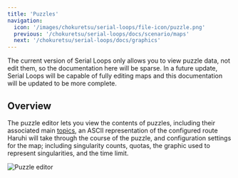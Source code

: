 ```yaml
---
title: 'Puzzles'
navigation:
  icon: '/images/chokuretsu/serial-loops/file-icon/puzzle.png'
  previous: '/chokuretsu/serial-loops/docs/scenario/maps'
  next: '/chokuretsu/serial-loops/docs/graphics'
---
```


The current version of Serial Loops only allows you to view puzzle data, not edit them, so the documentation here will be sparse.
In a future update, Serial Loops will be capable of fully editing maps and this documentation will be updated to be more complete.

## Overview
The puzzle editor lets you view the contents of puzzles, including their associated main [topics](/chokuretsu/serial-loops/docs/misc/topics), an ASCII representation of the configured route Haruhi will take through the course of the puzzle, and configuration settings for the map; including singularity counts, quotas, the graphic used to represent singularities, and the time limit.

![Puzzle editor](/images/chokuretsu/serial-loops/puzzle-editing.png)